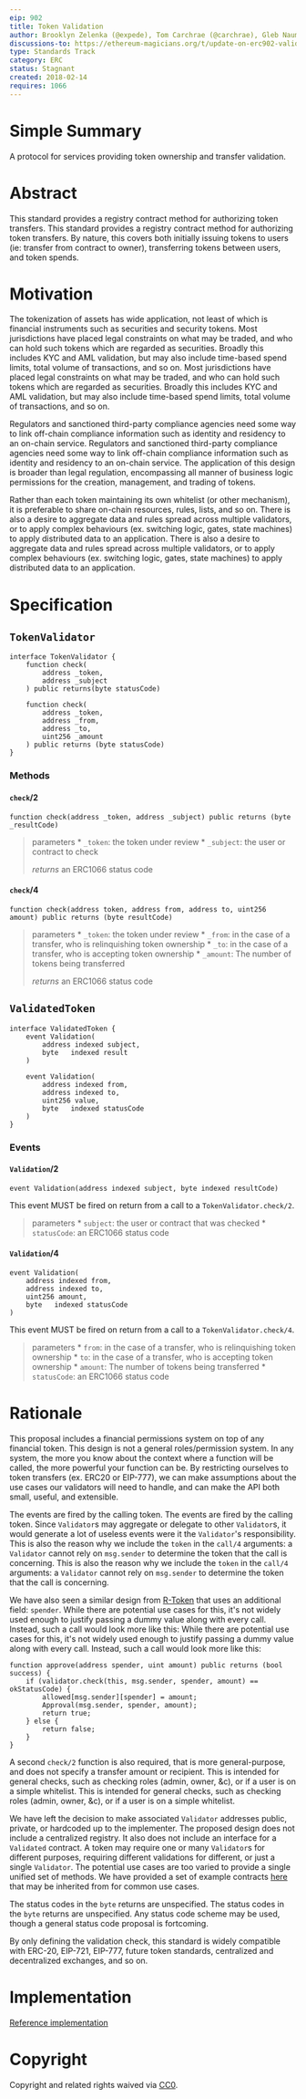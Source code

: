```yaml
---
eip: 902
title: Token Validation
author: Brooklyn Zelenka (@expede), Tom Carchrae (@carchrae), Gleb Naumenko (@naumenkogs)
discussions-to: https://ethereum-magicians.org/t/update-on-erc902-validated-token/1639
type: Standards Track
category: ERC
status: Stagnant
created: 2018-02-14
requires: 1066
---
```


# Simple Summary
A protocol for services providing token ownership and transfer validation.

# Abstract
This standard provides a registry contract method for authorizing token transfers. This standard provides a registry contract method for authorizing token transfers. By nature, this covers both initially issuing tokens to users (ie: transfer from contract to owner), transferring tokens between users, and token spends.

# Motivation
The tokenization of assets has wide application, not least of which is financial instruments such as securities and security tokens. Most jurisdictions have placed legal constraints on what may be traded, and who can hold such tokens which are regarded as securities. Broadly this includes KYC and AML validation, but may also include time-based spend limits, total volume of transactions, and so on. Most jurisdictions have placed legal constraints on what may be traded, and who can hold such tokens which are regarded as securities. Broadly this includes KYC and AML validation, but may also include time-based spend limits, total volume of transactions, and so on.

Regulators and sanctioned third-party compliance agencies need some way to link off-chain compliance information such as identity and residency to an on-chain service. Regulators and sanctioned third-party compliance agencies need some way to link off-chain compliance information such as identity and residency to an on-chain service. The application of this design is broader than legal regulation, encompassing all manner of business logic permissions for the creation, management, and trading of tokens.

Rather than each token maintaining its own whitelist (or other mechanism), it is preferable to share on-chain resources, rules, lists, and so on. There is also a desire to aggregate data and rules spread across multiple validators, or to apply complex behaviours (ex. switching logic, gates, state machines) to apply distributed data to an application. There is also a desire to aggregate data and rules spread across multiple validators, or to apply complex behaviours (ex. switching logic, gates, state machines) to apply distributed data to an application.

# Specification

## `TokenValidator`

```solidity
interface TokenValidator {
    function check(
        address _token,
        address _subject
    ) public returns(byte statusCode)

    function check(
        address _token,
        address _from,
        address _to,
        uint256 _amount
    ) public returns (byte statusCode)
}
```

### Methods

#### `check`/2

`function check(address _token, address _subject) public returns (byte _resultCode)`

> parameters * `_token`: the token under review * `_subject`: the user or contract to check
> 
> *returns* an ERC1066 status code

#### `check`/4

`function check(address token, address from, address to, uint256 amount) public returns (byte resultCode)`

> parameters * `_token`: the token under review * `_from`: in the case of a transfer, who is relinquishing token ownership * `_to`: in the case of a transfer, who is accepting token ownership * `_amount`: The number of tokens being transferred
> 
> *returns* an ERC1066 status code

## `ValidatedToken`

```solidity
interface ValidatedToken {
    event Validation(
        address indexed subject,
        byte   indexed result
    )

    event Validation(
        address indexed from,
        address indexed to,
        uint256 value,
        byte   indexed statusCode
    )
}
```

### Events

#### `Validation`/2

`event Validation(address indexed subject, byte indexed resultCode)`

This event MUST be fired on return from a call to a `TokenValidator.check/2`.

> parameters * `subject`: the user or contract that was checked * `statusCode`: an ERC1066 status code


#### `Validation`/4

```solidity
event Validation(
    address indexed from,
    address indexed to,
    uint256 amount,
    byte   indexed statusCode
)
```

This event MUST be fired on return from a call to a `TokenValidator.check/4`.

> parameters * `from`: in the case of a transfer, who is relinquishing token ownership * `to`: in the case of a transfer, who is accepting token ownership * `amount`: The number of tokens being transferred * `statusCode`: an ERC1066 status code

# Rationale

This proposal includes a financial permissions system on top of any financial token. This design is not a general roles/permission system. In any system, the more you know about the context where a function will be called, the more powerful your function can be. By restricting ourselves to token transfers (ex. ERC20 or EIP-777), we can make assumptions about the use cases our validators will need to handle, and can make the API both small, useful, and extensible.

The events are fired by the calling token. The events are fired by the calling token. Since `Validator`s may aggregate or delegate to other `Validator`s, it would generate a lot of useless events were it the `Validator`'s responsibility. This is also the reason why we include the `token` in the `call/4` arguments: a `Validator` cannot rely on `msg.sender` to determine the token that the call is concerning. This is also the reason why we include the `token` in the `call/4` arguments: a `Validator` cannot rely on `msg.sender` to determine the token that the call is concerning.

We have also seen a similar design from [R-Token](https://github.com/harborhq/r-token) that uses an additional field: `spender`. While there are potential use cases for this, it's not widely used enough to justify passing a dummy value along with every call. Instead, such a call would look more like this: While there are potential use cases for this, it's not widely used enough to justify passing a dummy value along with every call. Instead, such a call would look more like this:

```solidity
function approve(address spender, uint amount) public returns (bool success) {
    if (validator.check(this, msg.sender, spender, amount) == okStatusCode) {
        allowed[msg.sender][spender] = amount;
        Approval(msg.sender, spender, amount);
        return true;
    } else {
        return false;
    }
}
```

A second `check/2` function is also required, that is more general-purpose, and does not specify a transfer amount or recipient. This is intended for general checks, such as checking roles (admin, owner, &c), or if a user is on a simple whitelist. This is intended for general checks, such as checking roles (admin, owner, &c), or if a user is on a simple whitelist.

We have left the decision to make associated `Validator` addresses public, private, or hardcoded up to the implementer. The proposed design does not include a centralized registry. It also does not include an interface for a `Validated` contract. A token may require one or many `Validator`s for different purposes, requiring different validations for different, or just a single `Validator`. The potential use cases are too varied to provide a single unified set of methods. We have provided a set of example contracts [here](https://github.com/Finhaven/ValidatedToken/) that may be inherited from for common use cases.

The status codes in the `byte` returns are unspecified. The status codes in the `byte` returns are unspecified. Any status code scheme may be used, though a general status code proposal is fortcoming.

By only defining the validation check, this standard is widely compatible with ERC-20, EIP-721, EIP-777, future token standards, centralized and decentralized exchanges, and so on.

# Implementation
[Reference implementation](https://github.com/expede/validated-token/)

# Copyright
Copyright and related rights waived via [CC0](../LICENSE.md).
